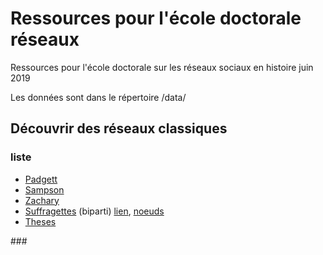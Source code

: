 # Ressources pour l'école doctorale réseaux
Ressources pour l'école doctorale sur les réseaux sociaux en histoire juin 2019

Les données sont dans le répertoire /data/

## Découvrir des réseaux classiques 
###  liste
* [Padgett](https://github.com/PirehP1/RessourcesReseauxED/blob/master/script/padgett.md)
* [Sampson](https://github.com/PirehP1/RessourcesReseauxED/blob/master/script/sampson.md)
* [Zachary](https://github.com/PirehP1/RessourcesReseauxED/blob/master/script/karate.md)
* [Suffragettes](https://github.com/PirehP1/RessourcesReseauxED/blob/master/script/suffragettes.md) (biparti) [lien](https://github.com/PirehP1/RessourcesReseauxED/blob/master/data/listeLiensSuffragettes.csv), [noeuds](https://github.com/PirehP1/RessourcesReseauxED/blob/master/data/listeSuffragettesArrestations.csv)
* [Theses](https://github.com/PirehP1/RessourcesReseauxED/blob/master/script/theseshistoire.md) 


### 
